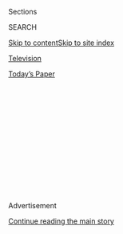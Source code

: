 <div id="app">

<div>

<div>

<div>

<div class="NYTAppHideMasthead css-1q2w90k e1suatyy0">

<div class="section css-ui9rw0 e1suatyy2">

<div class="css-eph4ug er09x8g0">

<div class="css-6n7j50">

</div>

<span class="css-1dv1kvn">Sections</span>

<div class="css-10488qs">

<span class="css-1dv1kvn">SEARCH</span>

</div>

[Skip to content](#site-content)[Skip to site
index](#site-index)

</div>

<div id="masthead-section-label" class="css-1wr3we4 eaxe0e00">

[Television](https://www.nytimes.com/section/arts/television)

</div>

<div class="css-10698na e1huz5gh0">

</div>

</div>

<div id="masthead-bar-one" class="section hasLinks css-15hmgas e1csuq9d3">

<div class="css-uqyvli e1csuq9d0">

</div>

<div class="css-1uqjmks e1csuq9d1">

</div>

<div class="css-9e9ivx">

[](https://myaccount.nytimes.com/auth/login?response_type=cookie&client_id=vi)

</div>

<div class="css-1bvtpon e1csuq9d2">

[Today’s
Paper](https://www.nytimes.com/section/todayspaper)

</div>

</div>

</div>

</div>

<div data-aria-hidden="false">

<div id="site-content" data-role="main">

<div>

<div class="css-1aor85t" style="opacity:0.000000001;z-index:-1;visibility:hidden">

<div class="css-1hqnpie">

<div class="css-epjblv">

<span class="css-17xtcya">[Television](/section/arts/television)</span><span class="css-x15j1o">|</span><span class="css-fwqvlz">Emmys
2020 Snubs and Surprises: Baby Yoda Breaks
Through</span>

</div>

<div class="css-k008qs">

<div class="css-1iwv8en">

<span class="css-18z7m18"></span>

<div>

</div>

</div>

<span class="css-1n6z4y">https://nyti.ms/30U5guH</span>

<div class="css-1705lsu">

<div class="css-4xjgmj">

<div class="css-4skfbu" data-role="toolbar" data-aria-label="Social Media Share buttons, Save button, and Comments Panel with current comment count" data-testid="share-tools">

  - 
  - 
  - 
  - 
    
    <div class="css-6n7j50">
    
    </div>

  - 

</div>

</div>

</div>

</div>

</div>

</div>

<div id="NYT_TOP_BANNER_REGION" class="css-13pd83m">

</div>

<div id="top-wrapper" class="css-1sy8kpn">

<div id="top-slug" class="css-l9onyx">

Advertisement

</div>

[Continue reading the main
story](#after-top)

<div class="ad top-wrapper" style="text-align:center;height:100%;display:block;min-height:250px">

<div id="top" class="place-ad" data-position="top" data-size-key="top">

</div>

</div>

<div id="after-top">

</div>

</div>

<div>

<div id="sponsor-wrapper" class="css-1hyfx7x">

<div id="sponsor-slug" class="css-19vbshk">

Supported by

</div>

[Continue reading the main
story](#after-sponsor)

<div id="sponsor" class="ad sponsor-wrapper" style="text-align:center;height:100%;display:block">

</div>

<div id="after-sponsor">

</div>

</div>

<div class="css-186x18t">

</div>

<div class="css-1vkm6nb ehdk2mb0">

# Emmys 2020 Snubs and Surprises: Baby Yoda Breaks Through

</div>

In troubling times, the nominations made room for some popcorn TV.

<div class="css-79elbk" data-testid="photoviewer-wrapper">

<div class="css-z3e15g" data-testid="photoviewer-wrapper-hidden">

</div>

<div class="css-1a48zt4 ehw59r15" data-testid="photoviewer-children">

![<span class="css-16f3y1r e13ogyst0" data-aria-hidden="true">Baby Yoda
was a pop culture phenomenon, to be sure, but few expected “The
Mandalorian” to nab an Emmy nomination for best
drama. </span><span class="css-cnj6d5 e1z0qqy90" itemprop="copyrightHolder"><span class="css-1ly73wi e1tej78p0">Credit...</span><span><span>Disney+,
via Associated
Press</span></span></span>](https://static01.nyt.com/images/2020/07/28/arts/28EMMYS-SNUBS4/merlin_165673722_e416155d-ccbd-49b3-a550-1b775c971c0f-articleLarge.jpg?quality=75&auto=webp&disable=upscale)

</div>

</div>

<div class="css-18e8msd">

<div class="css-vp77d3 epjyd6m0">

<div class="css-hus3qt ey68jwv0" data-aria-hidden="true">

[![Mike
Hale](https://static01.nyt.com/images/2018/02/16/multimedia/author-mike-hale/author-mike-hale-thumbLarge.jpg
"Mike Hale")](https://www.nytimes.com/by/mike-hale)

</div>

<div class="css-1baulvz">

By [<span class="css-1baulvz last-byline" itemprop="name">Mike
Hale</span>](https://www.nytimes.com/by/mike-hale)

</div>

</div>

  - 
    
    <div class="css-ld3wwf e16638kd2">
    
    July 28,
    2020
    
    </div>

  - 
    
    <div class="css-4xjgmj">
    
    <div class="css-d8bdto" data-role="toolbar" data-aria-label="Social Media Share buttons, Save button, and Comments Panel with current comment count" data-testid="share-tools">
    
      - 
      - 
      - 
      - 
        
        <div class="css-6n7j50">
        
        </div>
    
      - 
    
    </div>
    
    </div>

</div>

</div>

<div class="section meteredContent css-1r7ky0e" name="articleBody" itemprop="articleBody">

<div class="css-1fanzo5 StoryBodyCompanionColumn">

<div class="css-53u6y8">

Heading into an Emmys season eclipsed by both Black Lives Matters
protests and the Covid-19 pandemic, the question was whether we would
see new trends in the nominations or business as usual. [Tuesday’s
announcement](https://www.nytimes.com/2020/07/28/arts/television/emmy-nominations.html)
wasn’t stuffed with surprises, but you could read a few signs of the
times into [the
nominees](https://www.nytimes.com/2020/07/28/arts/television/emmy-nominees-list.html),
beginning with …

## Surprise: ‘The Mandalorian’

Everyone loved the Disney+ “Star Wars” series, and its beatific Baby
Yoda, but no one was predicting it would be nominated for an Emmy as
best drama series. Maybe the coronavirus really has made us susceptible
to comfort-food TV, a possibility supported by another at least slightly
surprising nominee in the category, Netflix’s “Stranger Things.” More
socially engaged shows that didn’t make the field included “Pose,” “The
Good Fight” and “The Morning Show.”

## Surprise: Zendaya

If you were looking for signs of an uptick in diversity, you could find
them in the acting categories, although reading anything into a
particular nomination is unwise. But still: Zendaya’s nomination for
“Euphoria,” William Jackson Harper’s for “The Good Place,” Andre
Braugher’s for “Brooklyn Nine-Nine,” Octavia Spencer’s for “Self-Made:
Inspired by the Life of Madame C.J. Walker,” Jeremy Pope’s for
“Hollywood” and Samira Wiley’s for “The Handmaid’s Tale” (beating out
her castmate Ann Dowd) add up to a lot of less-than-expected names in
the running.

</div>

</div>

<div class="css-1fanzo5 StoryBodyCompanionColumn">

<div class="css-53u6y8">

## Snub: Reese Witherspoon

Ubiquitous as a producer and performer in high-toned television drama,
Witherspoon didn’t get a nomination as an actress for “Little Fires
Everywhere,” “The Morning Show” or “Big Little Lies,” and the latter two
shows were shut out of the drama race. She’ll have plenty of reason to
pay attention on Emmys night, though, with a limited-series nomination
for “Little Fires” and a raft of acting nominations for other performers
in her series.

</div>

</div>

<div>

</div>

<div class="css-1fanzo5 StoryBodyCompanionColumn">

<div class="css-53u6y8">

## Snub: Jane Lynch

Lynch was considered a lock for a comedy supporting-actress nod for her
now regular role as the poseur comic Sophie Lennon on “The Marvelous
Mrs. Maisel.” Taking her place was probably Cecily Strong, nabbing a
second nomination in the category (along with Kate McKinnon) for
“Saturday Night Live.”

## Surprise: ‘What We Do in the Shadows’

The droll FX vampire comedy is a critical favorite but wasn’t thought to
have much of a chance at the Emmys. Most likely paying the price for the
unexpected appearance of “Shadows” in the comedy-series field: Hulu’s
“Ramy.”

</div>

</div>

<div class="css-79elbk" data-testid="photoviewer-wrapper">

<div class="css-z3e15g" data-testid="photoviewer-wrapper-hidden">

</div>

<div class="css-1a48zt4 ehw59r15" data-testid="photoviewer-children">

![<span class="css-16f3y1r e13ogyst0" data-aria-hidden="true">After four
years in a row of being nominated in the variety talk category, James
Corden was left out this year after the category
shrunk.</span><span class="css-cnj6d5 e1z0qqy90" itemprop="copyrightHolder"><span class="css-1ly73wi e1tej78p0">Credit...</span><span>CBS</span></span>](https://static01.nyt.com/images/2020/07/28/arts/28EMMYS-SNUBS2/merlin_172617657_8ee555c2-0081-4a77-958e-c3383454dba3-articleLarge.jpg?quality=75&auto=webp&disable=upscale)

</div>

</div>

<div class="css-1fanzo5 StoryBodyCompanionColumn">

<div class="css-53u6y8">

## Snub: ‘The Late Late Show With James Corden’

A nominee in the variety talk category in each of the past four years,
Corden was eliminated from among the usual suspects (Samantha Bee,
Stephen Colbert, Jimmy Kimmel, Trevor Noah, John Oliver) after the
category was shrunk to five nominees from six.

</div>

</div>

<div class="css-1fanzo5 StoryBodyCompanionColumn">

<div class="css-53u6y8">

## Surprise: Steve Carell and Mark Duplass

Jennifer Aniston’s and Billy Crudup’s acting nominations for “The
Morning Show” were no surprise, but it was a little startling to see
Carell and Duplass join them, particularly when the series itself was
left out of the drama category.

## Snub: ‘At Home With Amy Sedaris'

The Television Academy had announced that the variety sketch series
category would be reduced to four nominees, but on Tuesday only three
names were read, leaving out Sedaris’s superb parody of a small-time
home-improvement show.

## Snub (sort of): ‘Better Call Saul’

Yes, the AMC series was nominated for best drama and Giancarlo Esposito
was in the field for supporting actor. But it was noticeable that Bob
Odenkirk, Rhea Seehorn and Jonathan Banks, all solid favorites in their
categories, were shut out.

## Critic’s Corner

A small selection of shows and people I thought were better than most or
all of the nominees in their categories: “The Good Fight,” CBS All
Access; “Our Boys,” HBO; “Bosch” and Titus Welliver, Amazon; Zoe Kazan
in “The Plot Against America,” HBO; “Quiz” and Matthew Macfadyen, AMC;
Nicholas Pinnock and Indira Varma in “For Life,” ABC; “My Brilliant
Friend: A New Name,” HBO; “The Conners,” ABC; Tamsin Greig and Harriet
Walter in “Belgravia,” Epix; Sophina Brown in “Twenties,” BET. And any
TV awards that do not include John Goodman’s perpetually marvelous
performance in “The Conners” don’t really need to be held.

</div>

</div>

</div>

<div>

</div>

<div>

</div>

<div>

</div>

<div>

<div id="bottom-wrapper" class="css-1ede5it">

<div id="bottom-slug" class="css-l9onyx">

Advertisement

</div>

[Continue reading the main
story](#after-bottom)

<div id="bottom" class="ad bottom-wrapper" style="text-align:center;height:100%;display:block;min-height:90px">

</div>

<div id="after-bottom">

</div>

</div>

</div>

</div>

</div>

## Site Index

<div>

</div>

## Site Information Navigation

  - [© <span>2020</span> <span>The New York Times
    Company</span>](https://help.nytimes.com/hc/en-us/articles/115014792127-Copyright-notice)

<!-- end list -->

  - [NYTCo](https://www.nytco.com/)
  - [Contact
    Us](https://help.nytimes.com/hc/en-us/articles/115015385887-Contact-Us)
  - [Work with us](https://www.nytco.com/careers/)
  - [Advertise](https://nytmediakit.com/)
  - [T Brand Studio](http://www.tbrandstudio.com/)
  - [Your Ad
    Choices](https://www.nytimes.com/privacy/cookie-policy#how-do-i-manage-trackers)
  - [Privacy](https://www.nytimes.com/privacy)
  - [Terms of
    Service](https://help.nytimes.com/hc/en-us/articles/115014893428-Terms-of-service)
  - [Terms of
    Sale](https://help.nytimes.com/hc/en-us/articles/115014893968-Terms-of-sale)
  - [Site
    Map](https://spiderbites.nytimes.com)
  - [Help](https://help.nytimes.com/hc/en-us)
  - [Subscriptions](https://www.nytimes.com/subscription?campaignId=37WXW)

</div>

</div>

</div>

</div>
